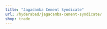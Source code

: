 ```yaml
---
title: "Jagadamba Cement Syndicate"
url: /hyderabad/jagadamba-cement-syndicate/
shop: trade
---
```

